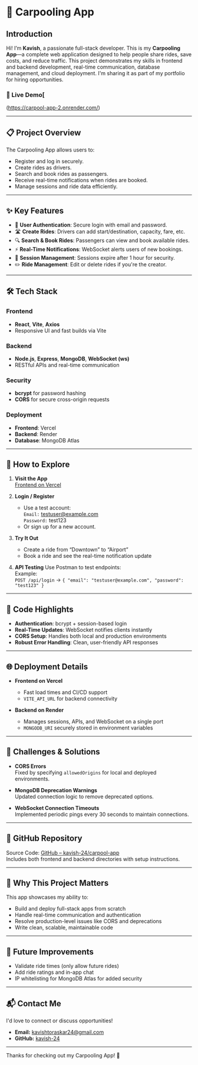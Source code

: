 # 🚗 Carpooling App

## Introduction

Hi! I’m **Kavish**, a passionate full-stack developer. This is my **Carpooling App**—a complete web application designed to help people share rides, save costs, and reduce traffic. This project demonstrates my skills in frontend and backend development, real-time communication, database management, and cloud deployment. I'm sharing it as part of my portfolio for hiring opportunities.

### 🔗 Live Demo[
(https://carpool-app-2.onrender.com/)


---

## 📋 Project Overview

The Carpooling App allows users to:
- Register and log in securely.
- Create rides as drivers.
- Search and book rides as passengers.
- Receive real-time notifications when rides are booked.
- Manage sessions and ride data efficiently.

---

## ✨ Key Features

- 🔐 **User Authentication**: Secure login with email and password.
- 🛣️ **Create Rides**: Drivers can add start/destination, capacity, fare, etc.
- 🔍 **Search & Book Rides**: Passengers can view and book available rides.
- ⚡ **Real-Time Notifications**: WebSocket alerts users of new bookings.
- 🧾 **Session Management**: Sessions expire after 1 hour for security.
- ✏️ **Ride Management**: Edit or delete rides if you're the creator.

---

## 🛠 Tech Stack

### Frontend
- **React**, **Vite**, **Axios**
- Responsive UI and fast builds via Vite

### Backend
- **Node.js**, **Express**, **MongoDB**, **WebSocket (ws)**
- RESTful APIs and real-time communication

### Security
- **bcrypt** for password hashing
- **CORS** for secure cross-origin requests

### Deployment
- **Frontend**: Vercel
- **Backend**: Render
- **Database**: MongoDB Atlas

---

## 🚀 How to Explore

1. **Visit the App**  
   [Frontend on Vercel](https://carpool-app-frontend.vercel.app)

2. **Login / Register**
   - Use a test account:  
     `Email:` testuser@example.com  
     `Password:` test123  
   - Or sign up for a new account.

3. **Try It Out**
   - Create a ride from “Downtown” to “Airport”
   - Book a ride and see the real-time notification update

4. **API Testing**
   Use Postman to test endpoints:  
   Example:  
   `POST /api/login` → `{ "email": "testuser@example.com", "password": "test123" }`

---

## 🧠 Code Highlights

- **Authentication**: bcrypt + session-based login
- **Real-Time Updates**: WebSocket notifies clients instantly
- **CORS Setup**: Handles both local and production environments
- **Robust Error Handling**: Clean, user-friendly API responses

---

## 🌐 Deployment Details

- **Frontend on Vercel**
  - Fast load times and CI/CD support
  - `VITE_API_URL` for backend connectivity

- **Backend on Render**
  - Manages sessions, APIs, and WebSocket on a single port
  - `MONGODB_URI` securely stored in environment variables

---

## 🧩 Challenges & Solutions

- **CORS Errors**  
  Fixed by specifying `allowedOrigins` for local and deployed environments.

- **MongoDB Deprecation Warnings**  
  Updated connection logic to remove deprecated options.

- **WebSocket Connection Timeouts**  
  Implemented periodic pings every 30 seconds to maintain connections.

---

## 📁 GitHub Repository

Source Code: [GitHub – kavish-24/carpool-app](https://github.com/kavish-24/carpool-app)  
Includes both frontend and backend directories with setup instructions.

---

## 🎯 Why This Project Matters

This app showcases my ability to:
- Build and deploy full-stack apps from scratch
- Handle real-time communication and authentication
- Resolve production-level issues like CORS and deprecations
- Write clean, scalable, maintainable code

---

## 🚧 Future Improvements

- Validate ride times (only allow future rides)
- Add ride ratings and in-app chat
- IP whitelisting for MongoDB Atlas for added security

---

## 📬 Contact Me

I'd love to connect or discuss opportunities!

- **Email:** kavishtoraskar24@gmail.com  
- **GitHub:** [kavish-24](https://github.com/kavish-24)  


---

Thanks for checking out my Carpooling App! 🙌

